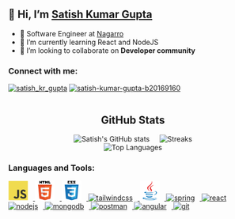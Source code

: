 ## 👋 Hi, I’m [Satish Kumar Gupta](https://www.linkedin.com/in/satish-kumar-gupta-b20169160/)
- 💼 Software Engineer at [Nagarro](https://www.nagarro.com/en)
- 🌱 I’m currently learning React and NodeJS
- 💞️ I’m looking to collaborate on **Developer community**

<h3 align="left">Connect with me:</h3>
<p align="left">
  <a href="https://twitter.com/satish_kr_gupta" target="_blank"><img src="https://raw.githubusercontent.com/rahuldkjain/github-profile-readme-generator/master/src/images/icons/Social/twitter.svg" alt="satish_kr_gupta" height="30" width="40" /></a>
  <a href="https://linkedin.com/in/satish-kumar-gupta-b20169160" target="_blank"><img src="https://raw.githubusercontent.com/rahuldkjain/github-profile-readme-generator/master/src/images/icons/Social/linked-in-alt.svg" alt="satish-kumar-gupta-b20169160" height="30" width="40" /></a>
</p>

<div align="center" style="display: flex; flex-direction: column; align-items: center;">
  <h2>GitHub Stats</h2>
  <div style="display: flex; justify-content: center;">
    <img src="https://github-readme-stats.vercel.app/api?username=satishgupta07&theme=nightowl&show_icons=true" alt="Satish's GitHub stats" style="margin-right: 20px;">
    <img src="https://github-readme-streak-stats.herokuapp.com/?user=satishgupta07" alt="Streaks">
  </div>
  <div style="text-align: center;">
    <img src="https://github-readme-stats.vercel.app/api/top-langs/?username=satishgupta07&layout=compact&theme=buefy&hide_border=true" alt="Top Languages">
  </div>
</div>

### Languages and Tools:

<p align="left">
  <a href="https://developer.mozilla.org/en-US/docs/Web/JavaScript" target="_blank" rel="noreferrer">
    <img src="https://raw.githubusercontent.com/devicons/devicon/master/icons/javascript/javascript-original.svg" alt="JavaScript" width="40" height="40" style="margin-right: 10px;" />
  </a>
  <a href="https://www.w3.org/html/" target="_blank" rel="noreferrer">
    <img src="https://raw.githubusercontent.com/devicons/devicon/master/icons/html5/html5-original-wordmark.svg" alt="HTML5" width="40" height="40" style="margin-right: 10px;" />
  </a>
  <a href="https://www.w3schools.com/css/" target="_blank" rel="noreferrer">
    <img src="https://raw.githubusercontent.com/devicons/devicon/master/icons/css3/css3-original-wordmark.svg" alt="CSS3" width="40" height="40" style="margin-right: 10px;" />
  </a>
  <a href="https://tailwindui.com/" target="_blank" rel="noreferrer">
    <img src="https://cdn.jsdelivr.net/gh/devicons/devicon/icons/tailwindcss/tailwindcss-original-wordmark.svg" alt="tailwindcss" width="40" height="40" style="margin-right: 10px;" />  
  </a>
  <a href="https://www.java.com" target="_blank" rel="noreferrer">
    <img src="https://raw.githubusercontent.com/devicons/devicon/master/icons/java/java-original.svg" alt="Java" width="40" height="40" style="margin-right: 10px;" />
  </a>
  <a href="https://spring.io/" target="_blank" rel="noreferrer">
    <img src="https://cdn.jsdelivr.net/gh/devicons/devicon/icons/spring/spring-original.svg" alt="spring" width="40" height="40" style="margin-right: 10px;" />
  </a>
  <a href="https://react.dev/" target="_blank" rel="noreferrer">
    <img src="https://cdn.jsdelivr.net/gh/devicons/devicon/icons/react/react-original.svg" alt="react" width="40" height="40" style="margin-right: 10px;" />
  </a>
  <a href="https://nodejs.org/" target="_blank" rel="noreferrer">
    <img src="https://cdn.jsdelivr.net/gh/devicons/devicon/icons/nodejs/nodejs-original-wordmark.svg" alt="nodejs" width="40" height="40" style="margin-right: 10px;" />
  </a>
  <a href="https://www.mongodb.com/" target="_blank" rel="noreferrer">
    <img src="https://cdn.jsdelivr.net/gh/devicons/devicon/icons/mongodb/mongodb-original-wordmark.svg" alt="mongodb" width="40" height="40" style="margin-right: 10px;" />
  </a>
  <a href="https://postman.com" target="_blank" rel="noreferrer">
    <img src="https://www.vectorlogo.zone/logos/getpostman/getpostman-icon.svg" alt="postman" width="40" height="40" style="margin-right: 10px;" />
  </a>
  <a href="https://angular.dev/" target="_blank" rel="noreferrer">
    <img src="https://cdn.jsdelivr.net/gh/devicons/devicon/icons/angularjs/angularjs-original.svg" alt="angular" width="40" height="40" style="margin-right: 10px;" />
  </a>
  <a href="https://git-scm.com/" target="_blank" rel="noreferrer">
    <img src="https://www.vectorlogo.zone/logos/git-scm/git-scm-icon.svg" alt="git" width="40"height="40" />
  </a>
</p>


<!---
satishgupta07/satishgupta07 is a ✨ special ✨ repository because its `README.md` (this file) appears on your GitHub profile.
You can click the Preview link to take a look at your changes.
--->
